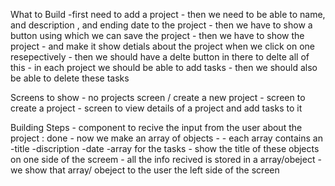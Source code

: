 What to Build
    -first need to add a project
    - then we need to be able to name, and description , and ending date to the project 
    - then we have to show a button using which we can save the project 
    - then we have to show the project 
    - and make it show detials about the project when we click on one resepectively 
    - then we should have a delte button in there to delte all of this
    - in each project we should be able to add tasks 
    - then we should also be able to delete these tasks 

Screens to show
    - no projects screen / create a new project
    - screen to create a project 
    - screen to view details of a project and add tasks to it

Building Steps
    - component to recive the input from the user about the project : done
    - now we make an array of objects - 
        - each array contains an 
            -title 
            -discription
            -date
            -array for the tasks
    - show the title of these objects on one side of the screem
    - all the info recived is stored in a array/obeject 
    - we show that array/ obeject to the user the left side of the screen